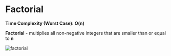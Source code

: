 # Factorial

**Time Complexity (Worst Case): O(n)**

**Factorial** - multiplies all non-negative integers that are smaller than or equal to **n**

![factorial](https://user-images.githubusercontent.com/111989096/190916122-cfeb76a1-0b63-4fe5-ab5e-8dac55ea73d5.png)
